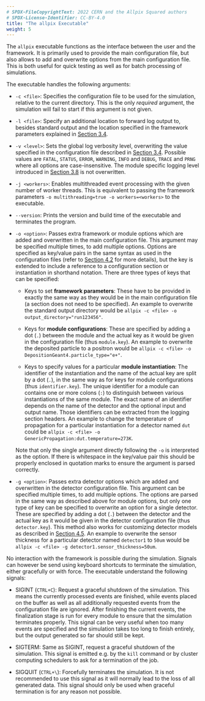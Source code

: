 ```yaml
---
# SPDX-FileCopyrightText: 2022 CERN and the Allpix Squared authors
# SPDX-License-Identifier: CC-BY-4.0
title: "The allpix Executable"
weight: 5
---
```


The `allpix` executable functions as the interface between the user and the framework. It is primarily used to provide the
main configuration file, but also allows to add and overwrite options from the main configuration file. This is both useful
for quick testing as well as for batch processing of simulations.

The executable handles the following arguments:

-   `-c <file>`:
    Specifies the configuration file to be used for the simulation, relative to the current directory. This is the only
    *required* argument, the simulation will fail to start if this argument is not given.

-   `-l <file>`:
    Specify an additional location to forward log output to, besides standard output and the location specified in the
    framework parameters explained in [Section 3.4](./04_framework_parameters.md).

-   `-v <level>`:
    Sets the global log verbosity level, overwriting the value specified in the configuration file described in
    [Section 3.4](./04_framework_parameters.md). Possible values are `FATAL`, `STATUS`, `ERROR`, `WARNING`, `INFO` and
    `DEBUG`, `TRACE` and `PRNG` where all options are case-insensitive. The module specific logging level introduced in
    [Section 3.8](./08_logging_and_verbosity.md) is not overwritten.

-   `-j <workers>`:
    Enables multithreaded event processing with the given number of worker threads. This is equivalent to passing the
    framework parameters `-o multithreading=true -o workers=<workers>` to the executable.

-   `--version`:
    Prints the version and build time of the executable and terminates the program.

-   `-o <option>`:
    Passes extra framework or module options which are added and overwritten in the main configuration file. This argument
    may be specified multiple times, to add multiple options. Options are specified as key/value pairs in the same syntax as
    used in the configuration files (refer to [Section 4.2](../04_framework/03_configuration.md#file-format) for more
    details), but the key is extended to include a reference to a configuration section or instantiation in shorthand
    notation. There are three types of keys that can be specified:

    -   Keys to set **framework parameters**:
        These have to be provided in exactly the same way as they would be in the main configuration file (a section does not
        need to be specified). An example to overwrite the standard output directory would be
        `allpix -c <file> -o output_directory="run123456"`.

    -   Keys for **module configurations**:
        These are specified by adding a dot (`.`) between the module and the actual key as it would be given in the
        configuration file (thus `module.key`). An example to overwrite the deposited particle to a positron would be
        `allpix -c <file> -o DepositionGeant4.particle_type="e+"`.

    -   Keys to specify values for a particular **module instantiation**:
        The identifier of the instantiation and the name of the actual key are split by a dot (`.`), in the same way as for
        keys for module configurations (thus `identifier.key`). The unique identifier for a module can contains one or more
        colons (`:`) to distinguish between various instantiations of the same module. The exact name of an identifier
        depends on the name of the detector and the optional input and output name. Those identifiers can be extracted from
        the logging section headers. An example to change the temperature of propagation for a particular instantiation for a
        detector named `dut` could be `allpix -c <file> -o GenericPropagation:dut.temperature=273K`.

    Note that only the single argument directly following the `-o` is interpreted as the option. If there is whitespace in
    the key/value pair this should be properly enclosed in quotation marks to ensure the argument is parsed correctly.

-   `-g <option>`:
    Passes extra detector options which are added and overwritten in the detector configuration file. This argument can be
    specified multiple times, to add multiple options. The options are parsed in the same way as described above for module
    options, but only one type of key can be specified to overwrite an option for a single detector. These are specified by
    adding a dot (`.`) between the detector and the actual key as it would be given in the detector configuration file (thus
    `detector.key`). This method also works for customizing detector models as described in
    [Section 4.5](../04_framework/05_geometry_detectors.md#detector-models). An example to overwrite the sensor thickness for
    a particular detector named `detector1` to `50um` would be `allpix -c <file> -g detector1.sensor_thickness=50um`.

No interaction with the framework is possible during the simulation. Signals can however be send using keyboard shortcuts to
terminate the simulation, either gracefully or with force. The executable understand the following signals:

-   SIGINT (`CTRL+C`):
    Request a graceful shutdown of the simulation. This means the currently processed events are finished, while events
    placed on the buffer as well as all additionally requested events from the configuration file are ignored. After
    finishing the current events, the finalization stage is run for every module to ensure that the simulation terminates
    properly. This signal can be very useful when too many events are specified and the simulation takes too long to finish
    entirely, but the output generated so far should still be kept.

-   SIGTERM:
    Same as SIGINT, request a graceful shutdown of the simulation. This signal is emitted e.g. by the `kill` command or by
    cluster computing schedulers to ask for a termination of the job.

-   SIGQUIT (`CTRL+\`):
    Forcefully terminates the simulation. It is not recommended to use this signal as it will normally lead to the loss of
    all generated data. This signal should only be used when graceful termination is for any reason not possible.
